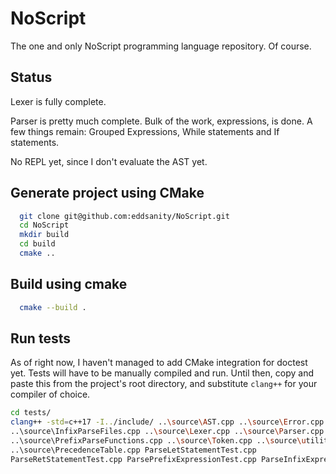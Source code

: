# NoScript
The one and only NoScript programming language repository. Of course.

## Status
Lexer is fully complete. 

Parser is pretty much complete. Bulk of the work, expressions, is done. A few things remain: Grouped Expressions, While statements and If statements.

No REPL yet, since I don't evaluate the AST yet.

## Generate project using CMake

```bash
  git clone git@github.com:eddsanity/NoScript.git
  cd NoScript
  mkdir build
  cd build
  cmake ..
```

## Build using cmake

```bash
  cmake --build .
```

## Run tests
As of right now, I haven't managed to add CMake integration for doctest yet. Tests will have to be manually compiled and run.
Until then, copy and paste this from the project's root directory, and substitute `clang++` for your compiler of choice.
```bash
cd tests/
clang++ -std=c++17 -I../include/ ..\source\AST.cpp ..\source\Error.cpp ..\source\ErrorLogger.cpp
..\source\InfixParseFiles.cpp ..\source\Lexer.cpp ..\source\Parser.cpp ..\source\ParserHelpers.cpp 
..\source\PrefixParseFunctions.cpp ..\source\Token.cpp ..\source\utility.cpp
..\source\PrecedenceTable.cpp ParseLetStatementTest.cpp
ParseRetStatementTest.cpp ParsePrefixExpressionTest.cpp ParseInfixExpressionTest.cpp -o test
```
